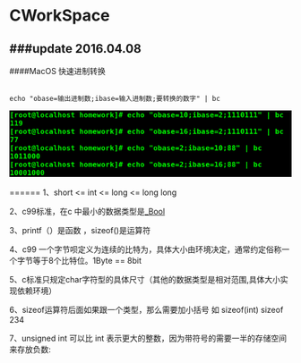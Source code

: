 # CWorkSpace
###update 2016.04.08
---
####MacOS 快速进制转换

```

echo "obase=输出进制数;ibase=输入进制数;要转换的数字" | bc

```


![image](./image/bc.png)

======
1、short <= int <= long <= long long

2、c99标准，在c 中最小的数据类型是[_Bool](http://bbs.fishc.com/forum.php?mod=viewthread&tid=67033&extra=page%3D1%26filter%3Dtypeid%26typeid%3D571)

3、printf（）是函数   ，sizeof()是运算符

4、c99 一个字节呗定义为连续的比特为，具体大小由环境决定，通常约定俗称一个字节等于8个比特位。1Byte == 8bit

5、c标准只规定char字符型的具体尺寸（其他的数据类型是相对范围,具体大小实现依赖环境）

6、sizeof运算符后面如果跟一个类型，那么需要加小括号 如 sizeof(int)  sizeof 234

7、unsigned int  可以比 int 表示更大的整数，因为带符号的需要一半的存储空间来存放负数: